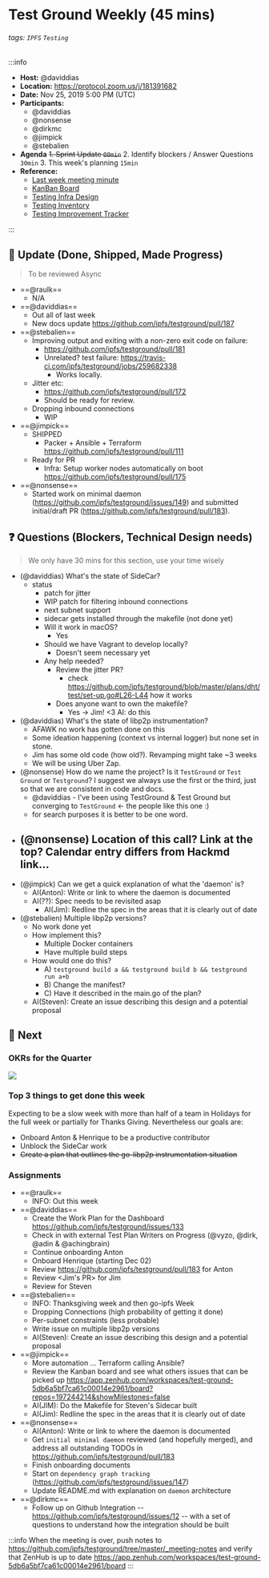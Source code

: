 Test Ground Weekly (45 mins)
===

###### tags: `IPFS` `Testing`

:::info
- **Host:** @daviddias
- **Location:** https://protocol.zoom.us/j/181391682
- **Date:** Nov 25, 2019 5:00 PM (UTC)
- **Participants:**
    - @daviddias
    - @nonsense
    - @dirkmc
    - @jimpick
    - @stebalien
- **Agenda**
  ~~1. Sprint Update `00min`~~
  2. Identify blockers / Answer Questions `30min`
  3. This week's planning `15min`
- **Reference:** 
  - [Last week meeting minute](https://github.com/ipfs/testground/pull/69)
  - [KanBan Board](https://app.zenhub.com/workspaces/test-ground-5db6a5bf7ca61c00014e2961/board)
  - [Testing Infra Design](https://github.com/ipfs/testground/blob/master/docs/SPEC.md)
  - [Testing Inventory](https://github.com/ipfs/testground/blob/master/docs/test-inventory.md)
  - [Testing Improvement Tracker](https://docs.google.com/spreadsheets/d/1xyqyGUF-oe3x9ln88YonVeOMWWdknik74lVgL_3dBY8/edit#gid=0)

:::

## :mega: Update (Done, Shipped, Made Progress)

> To be reviewed Async

- ==@raulk==
  - N/A
- ==@daviddias==
  - Out all of last week
  - New docs update https://github.com/ipfs/testground/pull/187
- ==@stebalien==
  - Improving output and exiting with a non-zero exit code on failure:
      - https://github.com/ipfs/testground/pull/181
      - Unrelated? test failure: https://travis-ci.com/ipfs/testground/jobs/259682338
          - Works locally.
  - Jitter etc:
      - https://github.com/ipfs/testground/pull/172
      - Should be ready for review.
  - Dropping inbound connections
      - WIP
- ==@jimpick==
  - SHIPPED
    - Packer + Ansible + Terraform https://github.com/ipfs/testground/pull/111
  - Ready for PR
    - Infra: Setup worker nodes automatically on boot https://github.com/ipfs/testground/pull/175
- ==@nonsense==
  - Started work on minimal daemon (https://github.com/ipfs/testground/issues/149) and submitted initial/draft PR (https://github.com/ipfs/testground/pull/183).


## :question: Questions (Blockers, Technical Design needs)
> We only have 30 mins for this section, use your time wisely

- (@daviddias) What's the state of SideCar?
  - status
    - patch for jitter 
    - WIP patch for filtering inbound connections
    - next subnet support
    - sidecar gets installed through the makefile (not done yet)
    - Will it work in macOS?
      - Yes
    - Should we have Vagrant to develop locally?
      - Doesn't seem necessary yet
    - Any help needed?
      - Review the jitter PR?
        - check https://github.com/ipfs/testground/blob/master/plans/dht/test/set-up.go#L26-L44 how it works
      - Does anyone want to own the makefile?
        - Yes -> Jim! <3 AI: do this 
- (@daviddias) What's the state of libp2p instrumentation?
  - AFAWK no work has gotten done on this
  - Some ideation happening (context vs internal logger) but none set in stone.
  - Jim has some old code (how old?). Revamping might take ~3 weeks
  - We will be using Uber Zap.
- (@nonsense) How do we name the project? Is it `TestGround` or `Test Ground` or `Testground`? I suggest we always use the first or the third, just so that we are consistent in code and docs.
  - @daviddias - I've been using TestGround & Test Ground but converging to `TestGround` <- the people like this one :)
  - for search purposes it is better to be one word.
- (@nonsense) Location of this call? Link at the top? Calendar entry differs from Hackmd link...
  - 
- (@jimpick) Can we get a quick explanation of what the 'daemon' is?
  - AI(Anton): Write or link to where the daemon is documented
  - AI(??): Spec needs to be revisited asap
    - AI(Jim): Redline the spec in the areas that it is clearly out of date
- (@stebalien) Multiple libp2p versions?
  - No work done yet
  - How implement this?
    - Multiple Docker containers
    - Have multiple build steps 
  - How would one do this?
    - A) `testground build a && testground build b && testground run a+b`
    - B) Change the manifest?
    - C) Have it described in the main.go of the plan?
  - AI(Steven): Create an issue describing this design and a potential proposal

## :dart: Next

### OKRs for the Quarter

![](https://raw.githubusercontent.com/ipfs/testground/master/docs/img/Q4OKRs.png)

### Top 3 things to get done this week

Expecting to be a slow week with more than half of a team in Holidays for the full week or partially for Thanks Giving. Nevertheless our goals are:

- Onboard Anton & Henrique to be a productive contributor
- Unblock the SideCar work
- ~~Create a plan that outlines the go-libp2p instrumentation situation~~

### Assignments

- ==@raulk==
  - INFO: Out this week
- ==@daviddias==
  - Create the Work Plan for the Dashboard https://github.com/ipfs/testground/issues/133
  - Check in with external Test Plan Writers on Progress (@vyzo, @dirk, @adin & @achingbrain)
  - Continue onboarding Anton
  - Onboard Henrique (starting Dec 02)
  - Review https://github.com/ipfs/testground/pull/183 for Anton
  - Review <Jim's PR> for Jim
  - Review <Jitter PR> for Steven
- ==@stebalien==
  - INFO: Thanksgiving week and then go-ipfs Week
  - Dropping Connections (high probability of getting it done)
  - Per-subnet constraints (less probable)
  - Write issue on multiple libp2p versions
  - AI(Steven): Create an issue describing this design and a potential proposal
- ==@jimpick==
  - More automation ... Terraform calling Ansible?
  - Review the Kanban board and see what others issues that can be picked up https://app.zenhub.com/workspaces/test-ground-5db6a5bf7ca61c00014e2961/board?repos=197244214&showMilestones=false
  - AI(JIM): Do the Makefile for Steven's Sidecar built
  - AI(Jim): Redline the spec in the areas that it is clearly out of date
- ==@nonsense==
  - AI(Anton): Write or link to where the daemon is documented
  - Get `initial minimal daemon` reviewed (and hopefully merged), and address all outstanding TODOs in https://github.com/ipfs/testground/pull/183
  - Finish onboarding documents
  - Start on `dependency graph tracking` (https://github.com/ipfs/testground/issues/147)
  - Update README.md with explanation on `daemon` architecture
- ==@dirkmc==
  - Follow up on Github Integration -- https://github.com/ipfs/testground/issues/12 -- with a set of questions to understand how the integration should be built

:::info
When the meeting is over, push notes to https://github.com/ipfs/testground/tree/master/_meeting-notes and verify that ZenHub is up to date https://app.zenhub.com/workspaces/test-ground-5db6a5bf7ca61c00014e2961/board
:::

